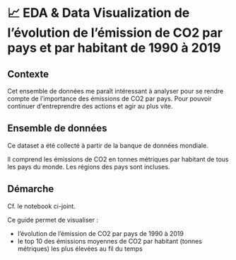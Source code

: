 # 📈 EDA & Data Visualization de l’évolution de l’émission de CO2 par pays et par habitant de 1990 à 2019



## Contexte

Cet ensemble de données me paraît intéressant à analyser pour se rendre compte de l’importance des émissions de CO2 par pays.
Pour pouvoir continuer d'entreprendre des actions et agir au plus vite.




## Ensemble de données

Ce dataset a été collecté à partir de la banque de données mondiale.

Il comprend les émissions de CO2 en tonnes métriques par habitant de tous les pays du monde. Les régions des pays sont incluses. 




## Démarche

Cf. le notebook ci-joint.

Ce guide permet de visualiser :

-	l’évolution de l’émission de CO2 par pays de 1990 à 2019
-	le top 10 des émissions moyennes de CO2 par habitant (tonnes métriques) les plus élevées au fil du temps
